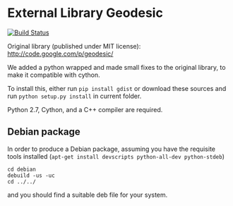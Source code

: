 # External Library Geodesic

[![Build Status](https://travis-ci.org/maedoc/tvb-geodesic.svg?branch=trunk)](https://travis-ci.org/maedoc/tvb-geodesic)

Original library (published under MIT license):
http://code.google.com/p/geodesic/

We added a python wrapped and made small fixes to the original library, to make it compatible with cython.

To install this, either run `pip install gdist` or download these
sources and run `python setup.py install` in current folder.

Python 2.7, Cython, and a C++ compiler are required.

## Debian package

In order to produce a Debian package, assuming you have the requisite tools
installed (`apt-get install devscripts python-all-dev python-stdeb`)

```
cd debian
debuild -us -uc
cd ../../
```

and you should find a suitable deb file for your system.
